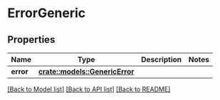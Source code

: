 # ErrorGeneric

## Properties

Name | Type | Description | Notes
------------ | ------------- | ------------- | -------------
**error** | [**crate::models::GenericError**](genericError.md) |  | 

[[Back to Model list]](../README.md#documentation-for-models) [[Back to API list]](../README.md#documentation-for-api-endpoints) [[Back to README]](../README.md)


